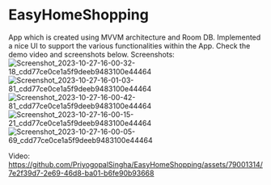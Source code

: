 # EasyHomeShopping
App which is created using MVVM architecture and Room DB. Implemented a nice UI to support the various functionalities within the App. 
Check the demo video and screenshots below.
Screenshots:
![Screenshot_2023-10-27-16-00-32-18_cdd77ce0ce1a5f9deeb9483100e44464](https://github.com/PriyogopalSingha/EasyHomeShopping/assets/79001314/b56425d7-35c5-42d2-b946-b62e965b5227)
![Screenshot_2023-10-27-16-01-03-81_cdd77ce0ce1a5f9deeb9483100e44464](https://github.com/PriyogopalSingha/EasyHomeShopping/assets/79001314/2c08e1d9-f4a3-4920-9948-b2232aa88a91)
![Screenshot_2023-10-27-16-00-42-81_cdd77ce0ce1a5f9deeb9483100e44464](https://github.com/PriyogopalSingha/EasyHomeShopping/assets/79001314/1807aa26-78fd-4c59-8576-9de73308df57)
![Screenshot_2023-10-27-16-00-15-21_cdd77ce0ce1a5f9deeb9483100e44464](https://github.com/PriyogopalSingha/EasyHomeShopping/assets/79001314/f0b200a0-fe56-4c4f-9b1e-a71321db6e00)
![Screenshot_2023-10-27-16-00-05-69_cdd77ce0ce1a5f9deeb9483100e44464](https://github.com/PriyogopalSingha/EasyHomeShopping/assets/79001314/1f715965-44ae-41ed-9a1c-d862b62b3d77)

Video:
https://github.com/PriyogopalSingha/EasyHomeShopping/assets/79001314/7e2f39d7-2e69-46d8-ba01-b6fe90b93668
